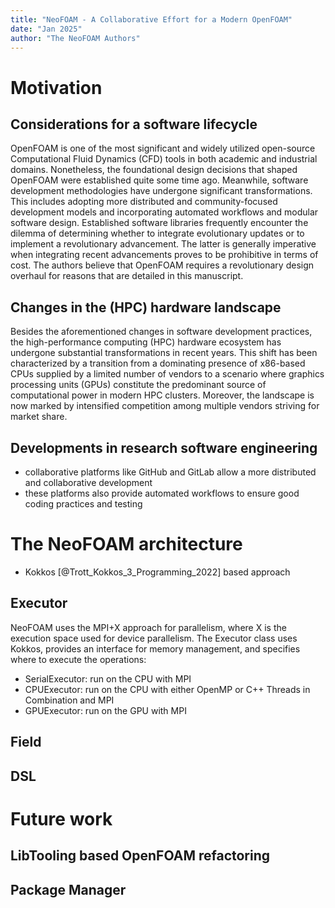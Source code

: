 ```yaml
---
title: "NeoFOAM - A Collaborative Effort for a Modern OpenFOAM"
date: "Jan 2025"
author: "The NeoFOAM Authors"
---
```


# Motivation
## Considerations for a software lifecycle

OpenFOAM is one of the most significant and widely utilized open-source Computational Fluid Dynamics (CFD) tools in both academic and industrial domains.
Nonetheless, the foundational design decisions that shaped OpenFOAM were established quite some time ago.
Meanwhile, software development methodologies have undergone significant transformations.
This includes adopting more distributed and community-focused development models and incorporating automated workflows and modular software design. 
Established software libraries frequently encounter the dilemma of determining whether to integrate evolutionary updates or to implement a revolutionary advancement.
The latter is generally imperative when integrating recent advancements proves to be prohibitive in terms of cost.
The authors believe that OpenFOAM requires a revolutionary design overhaul for reasons that are detailed in this manuscript.

## Changes in the (HPC) hardware landscape

Besides the aforementioned changes in software development practices, the high-performance computing (HPC) hardware ecosystem has undergone substantial transformations in recent years.
This shift has been characterized by a transition from a dominating presence of x86-based CPUs supplied by a limited number of vendors to a scenario where graphics processing units (GPUs) constitute the predominant source of computational power in modern HPC clusters.
Moreover, the landscape is now marked by intensified competition among multiple vendors striving for market share. 

## Developments in research software engineering

 - collaborative platforms like GitHub and GitLab allow a more distributed and collaborative development
 - these platforms also provide automated workflows to ensure good coding practices and testing

# The NeoFOAM architecture 
 - Kokkos [@Trott_Kokkos_3_Programming_2022] based approach

## Executor
NeoFOAM uses the MPI+X approach for parallelism, where X is the execution space used for device parallelism.
The Executor class uses Kokkos, provides an interface for memory management, and specifies where to execute the operations:

 - SerialExecutor: run on the CPU with MPI
 - CPUExecutor: run on the CPU with either OpenMP or C++ Threads in Combination and MPI
 - GPUExecutor: run on the GPU with MPI

## Field 
## DSL

# Future work
## LibTooling based OpenFOAM refactoring
## Package Manager
